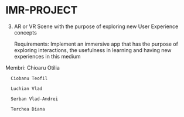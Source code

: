 # IMR-PROJECT

3) AR or VR Scene with the purpose of exploring new User Experience concepts

      Requirements: Implement an immersive app that has the purpose of exploring interactions, the usefulness in learning and having new experiences  in this medium

Membri:
      Chioaru Otilia
      
      Ciobanu Teofil
      
      Luchian Vlad
      
      Serban Vlad-Andrei
      
      Terchea Diana
      
